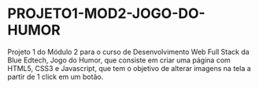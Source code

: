 # PROJETO1-MOD2-JOGO-DO-HUMOR
Projeto 1 do Módulo 2 para o curso de Desenvolvimento Web Full Stack da Blue Edtech, Jogo do Humor, que consiste em criar uma página com HTML5, CSS3 e  Javascript, que tem o objetivo de alterar imagens na tela a partir de 1 click em um botão.
